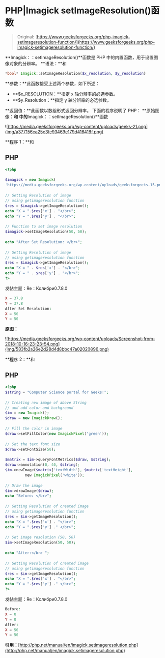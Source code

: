 # PHP|Imagick setImageResolution()函数

> Original: [https://www.geeksforgeeks.org/php-imagick-setimageresolution-function/](https://www.geeksforgeeks.org/php-imagick-setimageresolution-function/)

**Imagick：：setImageResolution()**函数是 PHP 中的内置函数，用于设置图像对象的分辨率。
**语法：**和

```php
*bool* Imagick::setImageResolution($x_resolution, $y_resolution)
```

**参数：**此函数接受上述两个参数，如下所述：

*   **$x_RESOLUTION：**指定 x 轴分辨率的必选参数。
*   **$y_Resolution：**指定 y 轴分辨率的必选参数。

**返回值：**此函数以数组形式返回分辨率。
下面的程序说明了 PHP：
**原始图像：**和
中的**Imagick：：setImageResolution()**函数

![https://media.geeksforgeeks.org/wp-content/uploads/geeks-21.png](img/a377156ca25e3fe93469e179d416418f.png)

**程序 1：**和

## PHP

```php
<?php

$imagick = new Imagick(
'https://media.geeksforgeeks.org/wp-content/uploads/geeksforgeeks-15.png');

// Getting Resolution of image
// using getimageresolution function
$res = $imagick->getImageResolution();
echo "X = ".$res['x'] . "</br>";
echo "Y = ".$res['y'] . "</br>";

// Function to set image resolution
$imagick->setImageResolution(50, 50);

echo "After Set Resolution: </br>";

// Getting Resolution of image
// using getimageresolution function
$res = $imagick->getImageResolution();
echo "X = " . $res['x'] . "</br>";
echo "Y = " . $res['y'] . "</br>";
?>
```

发帖主题：Re：Колибри0.7.8.0

```php
X = 37.8
Y = 37.8
After Set Resolution:
X = 50
Y = 50
```

**原图：**

![https://media.geeksforgeeks.org/wp-content/uploads/Screenshot-from-2018-10-16-23-23-54.png](img/583fb2a26e2d28d4d8bbc47a02020896.png)

**程序 2：**和

## PHP

```php
<?php
$string = "Computer Science portal for Geeks!";

// Creating new image of above String
// and add color and background
$im = new Imagick();
$draw = new ImagickDraw();

// Fill the color in image
$draw->setFillColor(new ImagickPixel('green'));

// Set the text font size
$draw->setFontSize(50);

$matrix = $im->queryFontMetrics($draw, $string);
$draw->annotation(0, 40, $string);
$im->newImage($matrix['textWidth'], $matrix['textHeight'],
         new ImagickPixel('white'));

// Draw the image         
$im->drawImage($draw);
echo "Before: </br>";

// Getting Resolution of created image
// using getimageresolution function
$res = $im->getImageResolution();
echo "X = ".$res['x'] . "</br>";
echo "Y = ".$res['y'] ." </br>";

// Set image resolution (50, 50)
$im->setImageResolution(50, 50);

echo "After:</br> ";

// Getting Resolution of created image
// using getimageresolution function
$res = $im->getImageResolution();
echo "X = ".$res['x'] . "</br>";
echo "Y = ".$res['y'] ." </br>";
?>
```

发帖主题：Re：Колибри0.7.8.0

```php
Before:
X = 0
Y = 0
After:
X = 50
Y = 50
```

**引用：**[http://php.net/manual/en/imagick.setimageresolution.php](http://php.net/manual/en/imagick.setimageresolution.php)